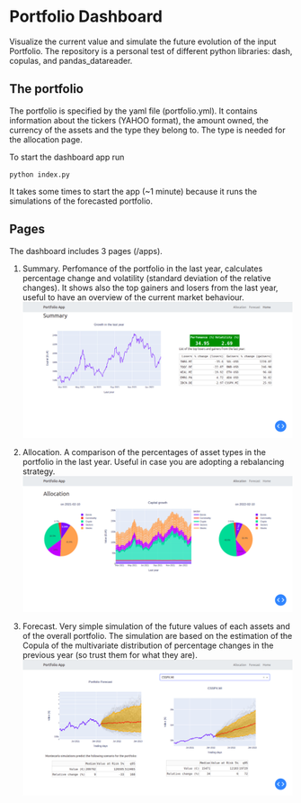 # Portfolio Dashboard

Visualize the current value and simulate the future evolution of the input Portfolio.
The repository is a personal test of different python libraries: dash, copulas, and pandas_datareader. 

## The portfolio

The portfolio is specified by the yaml file (portfolio.yml). It contains information about the tickers (YAHOO format), the amount owned, the currency of the assets and the type they belong to. The type is needed for the allocation page.

To start the dashboard app run
```
python index.py
```
It takes some times to start the app (~1 minute) because it runs the simulations of the forecasted portfolio.

## Pages

The dashboard includes 3 pages (/apps).

 1. Summary. Perfomance of the portfolio in the last year, calculates percentage change and volatility (standard deviation of the relative changes). It shows also the top gainers and losers from the last year, useful to have an overview of the current market behaviour.
![home_screenshot](imgs/home.png)

 2. Allocation. A comparison of the percentages of asset types in the portfolio in the last year. Useful in case you are adopting a rebalancing strategy.
![allocation_screenshot](imgs/allocation.png)

 3. Forecast. Very simple simulation of the future values of each assets and of the overall portfolio. The simulation are based on the estimation of the Copula of the multivariate distribution of percentage changes in the previous year (so trust them for what they are).
![forecast_screenshot](imgs/forecast.png)

